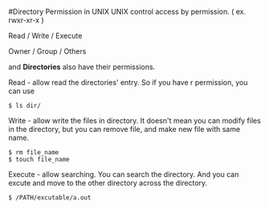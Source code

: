 #Directory Permission in UNIX
UNIX control access by permission. 
( ex. rwxr-xr-x )

Read / Write / Execute

Owner / Group / Others

and **Directories** also have their permissions.

Read - allow read the directories' entry. So if you have r permission, you can use 
	
	$ ls dir/

Write - allow write the files in directory. It doesn't mean you can modify files in the directory, but you can remove file, and make new file with same name.

	$ rm file_name
	$ touch file_name

Execute - allow searching. You can search the directory. And you can excute and move to the other directory across the directory.
	
	$ /PATH/excutable/a.out